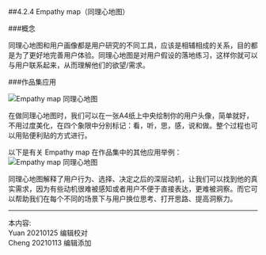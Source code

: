 
##4.2.4 Empathy map（同理心地图）

###概念

同理心地图和用户画像都是用户研究的不同工具，应该是相辅相成的关系，目的都是为了更好地完善用户体验。同理心地图是对用户假设的落地练习，这样你就可以与用户联系起来，从而理解他们的欲望/需求。


###作品集应用

![ Empathy map 同理心地图 ](http://kitpic.makebi.net/2021/social_07.jpg)

在做同理心地图时，我们可以在一张A4纸上中央绘制你的用户头像，简单就好，不用过度美化，在四个象限中分别标记：看，听，思，感，说和做。整个过程也可以用贴便利贴的方式进行。

以下是有关 Empathy map 在作品集中的其他应用举例：
![ Empathy map 同理心地图 ](http://kitpic.makebi.net/2021/social_08.jpg)

同理心地图解释了用户行为、选择、决定之后的深层动机，让我们可以找到他的真实需求，因为有些动机很难被感知或者用户不便于直接表达，更难被洞察。而它可以帮助我们在每个不同的场景下与用户换位思考、打开思路、提高洞察力。


---
本内容:  
Yuan 20210125 编辑校对  
Cheng 20210113 编辑添加
